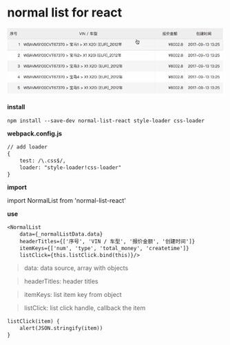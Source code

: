 # normal list for react

![preview](preview.gif)

**install**

`npm install --save-dev normal-list-react style-loader css-loader`

**webpack.config.js**

```
// add loader
{
    test: /\.css$/,
    loader: "style-loader!css-loader"
}
```

**import**

import NormalList from 'normal-list-react'

**use**

```
<NormalList
    data={_normalListData.data}
    headerTitles={['序号', 'VIN / 车型', '报价金额', '创建时间']}
    itemKeys={['num', 'type', 'total_money', 'createtime']}
    listClick={this.listClick.bind(this)}/>
```

> data: data source, array with objects

> headerTitles: header titles

> itemKeys: list item key from object

> listClick: list click handle, callback the item

```
listClick(item) {
    alert(JSON.stringify(item))
}
```
